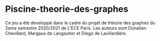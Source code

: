 # Piscine-theorie-des-graphes

Ce jeu a été developpé dans le cadre du projet de théorie des graphes du 2eme semestre 2020/2021 de L'ECE Paris. Les auteurs sont Donatien Chevillard, Margaux de Langautier et Diego de Lavillardière.
